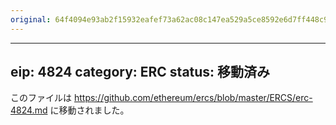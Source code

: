 ```yaml
---
original: 64f4094e93ab2f15932eafef73a62ac08c147ea529a5ce8592e6d7ff448c9177
---
```


---
eip: 4824
category: ERC
status: 移動済み
---

このファイルは https://github.com/ethereum/ercs/blob/master/ERCS/erc-4824.md に移動されました。